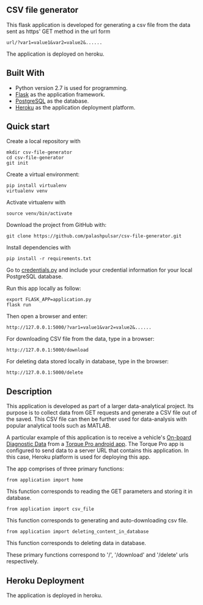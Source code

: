 ## CSV file generator

This flask application is developed for generating a csv file from the data sent as https' GET method in the url form
```
url/?var1=value1&var2=value2&......
```

The application is deployed on heroku.

## Built With

* Python version 2.7 is used for programming.
* [Flask](http://flask.pocoo.org) as the application framework.
* [PostgreSQL](https://www.postgresql.org) as the database.
* [Heroku](https://www.heroku.com) as the application deployment platform.

## Quick start

Create a local repository with
```
mkdir csv-file-generator
cd csv-file-generator
git init
```

Create a virtual environment:
```
pip install virtualenv
virtualenv venv
```

Activate virtualenv with
```
source venv/bin/activate
```

Download the project from GitHub with:
```
git clone https://github.com/palashpulsar/csv-file-generator.git
```

Install dependencies with
```
pip install -r requirements.txt
```

Go to [credentials.py](/credentials.py) and include your credential information for your local PostgreSQL database.

Run this app locally as follow:
```
export FLASK_APP=application.py
flask run
```

Then open a browser and enter: 
```
http://127.0.0.1:5000/?var1=value1&var2=value2&......
```

For downloading CSV file from the data, type in a browser:
```
http://127.0.0.1:5000/download
```

For deleting data stored locally in database, type in the browser:
```
http://127.0.0.1:5000/delete
```

## Description

This application is developed as part of a larger data-analytical project. Its purpose is to collect data from GET requests and generate a CSV file out of the saved. This CSV file can then be further used for data-analysis with popular analytical tools such as MATLAB.

A particular example of this application is to receive a vehicle's [On-board Diagnostic Data](https://en.wikipedia.org/wiki/On-board_diagnostics) from a [Torque Pro android app](https://play.google.com/store/apps/details?id=org.prowl.torque&hl=en). The Torque Pro app is configured to send data to a server URL that contains this application. In this case, Heroku platform is used for deploying this app.

The app comprises of three primary functions:

```
from application import home
```
This function corresponds to reading the GET parameters and storing it in database.

```
from application import csv_file
```
This function corresponds to generating and auto-downloading csv file.

```
from application import deleting_content_in_database
```
This function corresponds to deleting data in database.

These primary functions correspond to '/', '/download' and '/delete' urls respectively.

## Heroku Deployment

The application is deployed in heroku.

